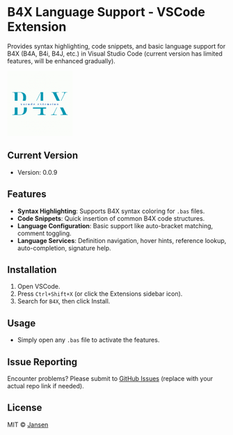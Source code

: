 # B4X Language Support - VSCode Extension

Provides syntax highlighting, code snippets, and basic language support for B4X (B4A, B4i, B4J, etc.) in Visual Studio Code (current version has limited features, will be enhanced gradually).

<img src="assets/Logo.png" width="150">

## Current Version
- Version: 0.0.9

## Features
- **Syntax Highlighting**: Supports B4X syntax coloring for `.bas` files.
- **Code Snippets**: Quick insertion of common B4X code structures.
- **Language Configuration**: Basic support like auto-bracket matching, comment toggling.
- **Language Services**: Definition navigation, hover hints, reference lookup, auto-completion, signature help.

## Installation
1. Open VSCode.
2. Press `Ctrl+Shift+X` (or click the Extensions sidebar icon).
3. Search for `B4X`, then click Install.

## Usage
- Simply open any `.bas` file to activate the features.

## Issue Reporting
Encounter problems? Please submit to [GitHub Issues](https://github.com/Jansen611/b4x-language-support/issues) (replace with your actual repo link if needed).

## License
MIT © [Jansen](https://github.com/Jansen611)